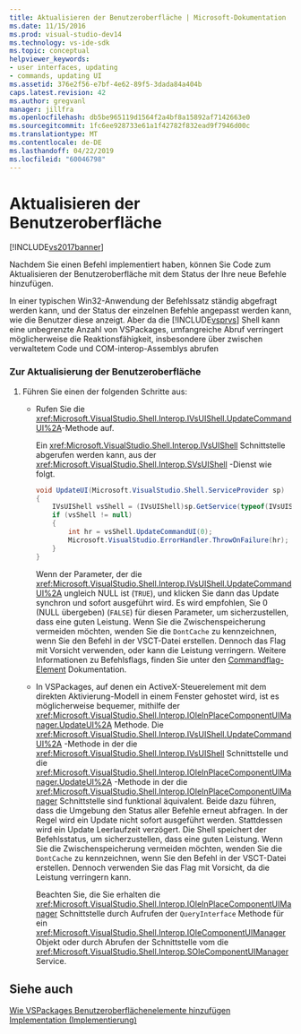 ```yaml
---
title: Aktualisieren der Benutzeroberfläche | Microsoft-Dokumentation
ms.date: 11/15/2016
ms.prod: visual-studio-dev14
ms.technology: vs-ide-sdk
ms.topic: conceptual
helpviewer_keywords:
- user interfaces, updating
- commands, updating UI
ms.assetid: 376e2f56-e7bf-4e62-89f5-3dada84a404b
caps.latest.revision: 42
ms.author: gregvanl
manager: jillfra
ms.openlocfilehash: db5be965119d1564f2a4bf8a15892af7142663e0
ms.sourcegitcommit: 1fc6ee928733e61a1f42782f832ead9f7946d00c
ms.translationtype: MT
ms.contentlocale: de-DE
ms.lasthandoff: 04/22/2019
ms.locfileid: "60046798"
---
```

# <a name="updating-the-user-interface"></a>Aktualisieren der Benutzeroberfläche
[!INCLUDE[vs2017banner](../includes/vs2017banner.md)]

Nachdem Sie einen Befehl implementiert haben, können Sie Code zum Aktualisieren der Benutzeroberfläche mit dem Status der Ihre neue Befehle hinzufügen.  
  
 In einer typischen Win32-Anwendung der Befehlssatz ständig abgefragt werden kann, und der Status der einzelnen Befehle angepasst werden kann, wie die Benutzer diese anzeigt. Aber da die [!INCLUDE[vsprvs](../includes/vsprvs-md.md)] Shell kann eine unbegrenzte Anzahl von VSPackages, umfangreiche Abruf verringert möglicherweise die Reaktionsfähigkeit, insbesondere über zwischen verwaltetem Code und COM-interop-Assemblys abrufen  
  
### <a name="to-update-the-ui"></a>Zur Aktualisierung der Benutzeroberfläche  
  
1. Führen Sie einen der folgenden Schritte aus:  
  
    - Rufen Sie die <xref:Microsoft.VisualStudio.Shell.Interop.IVsUIShell.UpdateCommandUI%2A>-Methode auf.  
  
         Ein <xref:Microsoft.VisualStudio.Shell.Interop.IVsUIShell> Schnittstelle abgerufen werden kann, aus der <xref:Microsoft.VisualStudio.Shell.Interop.SVsUIShell> -Dienst wie folgt.  
  
        ```csharp  
        void UpdateUI(Microsoft.VisualStudio.Shell.ServiceProvider sp)  
        {  
            IVsUIShell vsShell = (IVsUIShell)sp.GetService(typeof(IVsUIShell));  
            if (vsShell != null)  
            {  
                int hr = vsShell.UpdateCommandUI(0);  
                Microsoft.VisualStudio.ErrorHandler.ThrowOnFailure(hr);  
            }  
        }  
  
        ```  
  
         Wenn der Parameter, der die <xref:Microsoft.VisualStudio.Shell.Interop.IVsUIShell.UpdateCommandUI%2A> ungleich NULL ist (`TRUE`), und klicken Sie dann das Update synchron und sofort ausgeführt wird. Es wird empfohlen, Sie 0 (NULL übergeben) (`FALSE`) für diesen Parameter, um sicherzustellen, dass eine guten Leistung. Wenn Sie die Zwischenspeicherung vermeiden möchten, wenden Sie die `DontCache` zu kennzeichnen, wenn Sie den Befehl in der VSCT-Datei erstellen. Dennoch das Flag mit Vorsicht verwenden, oder kann die Leistung verringern. Weitere Informationen zu Befehlsflags, finden Sie unter den [Commandflag-Element](../extensibility/command-flag-element.md) Dokumentation.  
  
    - In VSPackages, auf denen ein ActiveX-Steuerelement mit dem direkten Aktivierung-Modell in einem Fenster gehostet wird, ist es möglicherweise bequemer, mithilfe der <xref:Microsoft.VisualStudio.Shell.Interop.IOleInPlaceComponentUIManager.UpdateUI%2A> Methode. Die <xref:Microsoft.VisualStudio.Shell.Interop.IVsUIShell.UpdateCommandUI%2A> -Methode in der die <xref:Microsoft.VisualStudio.Shell.Interop.IVsUIShell> Schnittstelle und die <xref:Microsoft.VisualStudio.Shell.Interop.IOleInPlaceComponentUIManager.UpdateUI%2A> -Methode in der die <xref:Microsoft.VisualStudio.Shell.Interop.IOleInPlaceComponentUIManager> Schnittstelle sind funktional äquivalent. Beide dazu führen, dass die Umgebung den Status aller Befehle erneut abfragen. In der Regel wird ein Update nicht sofort ausgeführt werden. Stattdessen wird ein Update Leerlaufzeit verzögert. Die Shell speichert der Befehlsstatus, um sicherzustellen, dass eine guten Leistung. Wenn Sie die Zwischenspeicherung vermeiden möchten, wenden Sie die `DontCache` zu kennzeichnen, wenn Sie den Befehl in der VSCT-Datei erstellen. Dennoch verwenden Sie das Flag mit Vorsicht, da die Leistung verringern kann.  
  
         Beachten Sie, die Sie erhalten die <xref:Microsoft.VisualStudio.Shell.Interop.IOleInPlaceComponentUIManager> Schnittstelle durch Aufrufen der `QueryInterface` Methode für ein <xref:Microsoft.VisualStudio.Shell.Interop.IOleComponentUIManager> Objekt oder durch Abrufen der Schnittstelle vom die <xref:Microsoft.VisualStudio.Shell.Interop.SOleComponentUIManager> Service.  
  
## <a name="see-also"></a>Siehe auch  
 [Wie VSPackages Benutzeroberflächenelemente hinzufügen](../extensibility/internals/how-vspackages-add-user-interface-elements.md)   
 [Implementation (Implementierung)](../extensibility/internals/command-implementation.md)
